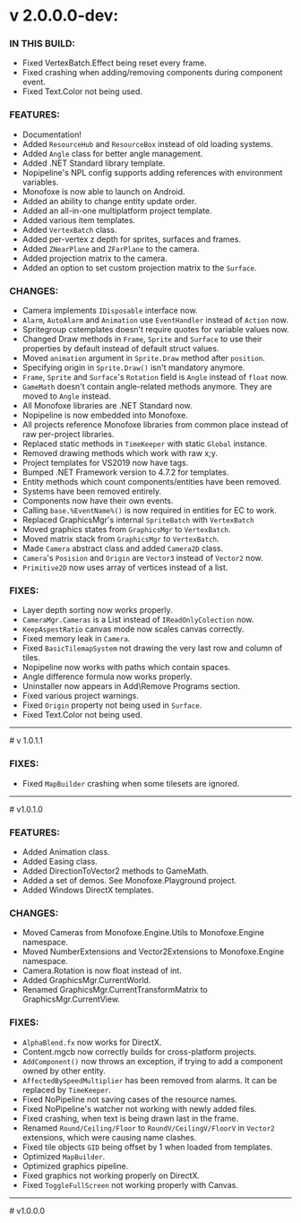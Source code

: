 # v 2.0.0.0-dev:

### IN THIS BUILD:
- Fixed VertexBatch.Effect being reset every frame.
- Fixed crashing when adding/removing components during component event. 
- Fixed Text.Color not being used.

### FEATURES:

- Documentation!
- Added `ResourceHub` and `ResourceBox` instead of old loading systems.
- Added `Angle` class for better angle management.
- Added .NET Standard library template.
- Nopipeline's NPL config supports adding references with environment variables.
- Monofoxe is now able to launch on Android.
- Added an ability to change entity update order.
- Added an all-in-one multiplatform project template.
- Added various item templates.
- Added `VertexBatch` class.
- Added per-vertex z depth for sprites, surfaces and frames.
- Added `ZNearPlane` and `ZFarPlane` to the camera.
- Added projection matrix to the camera.
- Added an option to set custom projection matrix to the `Surface`.

### CHANGES:

- Camera implements `IDisposable` interface now.
- `Alarm`, `AutoAlarm` and `Animation` use `EventHandler` instead of `Action` now.
- Spritegroup cstemplates doesn't require quotes for variable values now.
- Changed Draw methods in `Frame`, `Sprite` and `Surface` to use their properties by default instead of default struct values.
- Moved `animation` argument in `Sprite.Draw` method after `position`.
- Specifying origin in `Sprite.Draw()` isn't mandatory anymore. 
- `Frame`, `Sprite` and `Surface`'s `Rotation` field is `Angle` instead of `float` now.
- `GameMath` doesn't contain angle-related methods anymore. They are moved to `Angle` instead.
- All Monofoxe libraries are .NET Standard now.
- Nopipeline is now embedded into Monofoxe.
- All projects reference Monofoxe libraries from common place instead of raw per-project libraries.
- Replaced static methods in `TimeKeeper` with static `Global` instance.
- Removed drawing methods which work with raw x;y.
- Project templates for VS2019 now have tags.
- Bumped .NET Framework version to 4.7.2 for templates.
- Entity methods which count components/entities have been removed.
- Systems have been removed entirely.
- Components now have their own events.
- Calling `base.%EventName%()` is now required in entities for EC to work.
- Replaced GraphicsMgr's internal `SpriteBatch` with `VertexBatch`
- Moved graphics states from `GraphicsMgr` to `VertexBatch`.
- Moved matrix stack from `GraphicsMgr` to `VertexBatch`.
- Made `Camera` abstract class and added `Camera2D` class.
- `Camera`'s `Posision` and `Origin` are `Vector3` instead of `Vector2` now.
- `Primitive2D` now uses array of vertices instead of a list.

### FIXES:

- Layer depth sorting now works properly.
- `CameraMgr.Cameras` is a List instead of `IReadOnlyColection` now.
- `KeepAspestRatio` canvas mode now scales canvas correctly.
- Fixed memory leak in `Camera`.
- Fixed `BasicTilemapSystem` not drawing the very last row and column of tiles.
- Nopipeline now works with paths which contain spaces.
- Angle difference formula now works properly.
- Uninstaller now appears in Add\Remove Programs section.
- Fixed various project warnings.
- Fixed `Origin` property not being used in `Surface`.
- Fixed Text.Color not being used.

<hr/>
# v 1.0.1.1

### FIXES:

- Fixed `MapBuilder` crashing when some tilesets are ignored.

<hr/>
# v1.0.1.0

### FEATURES:

- Added Animation class.
- Added Easing class.
- Added DirectionToVector2 methods to GameMath.
- Added a set of demos. See Monofoxe.Playground project.
- Added Windows DirectX templates.

### CHANGES:

- Moved Cameras from Monofoxe.Engine.Utils to Monofoxe.Engine namespace.
- Moved NumberExtensions and Vector2Extensions to Monofoxe.Engine namespace.
- Camera.Rotation is now float instead of int.
- Added GraphicsMgr.CurrentWorld.
- Renamed GraphicsMgr.CurrentTransformMatrix to GraphicsMgr.CurrentView.

### FIXES:

- `AlphaBlend.fx` now works for DirectX.
- Content.mgcb now correctly builds for cross-platform projects.
- `AddComponent()` now throws an exception, if trying to add a component owned by other entity.
- `AffectedBySpeedMultiplier` has been removed from alarms. It can be replaced by `TimeKeeper`.
- Fixed NoPipeline not saving cases of the resource names.
- Fixed NoPipeline's watcher not working with newly added files.
- Fixed crashing, when text is being drawn last in the frame.
- Renamed `Round/Ceiling/Floor` to `RoundV/CeilingV/FloorV` in `Vector2` extensions, which were causing name clashes.
- Fixed tile objects `GID` being offset by 1 when loaded from templates.
- Optimized `MapBuilder`.
- Optimized graphics pipeline.
- Fixed graphics not working properly on DirectX.
- Fixed `ToggleFullScreen` not working properly with Canvas.

<hr/>
# v1.0.0.0




